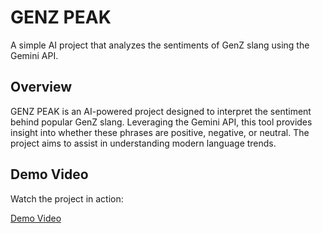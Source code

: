 # GENZ PEAK

A simple AI project that analyzes the sentiments of GenZ slang using the Gemini API.

## Overview

GENZ PEAK is an AI-powered project designed to interpret the sentiment behind popular GenZ slang. Leveraging the Gemini API, this tool provides insight into whether these phrases are positive, negative, or neutral. The project aims to assist in understanding modern language trends.

## Demo Video

Watch the project in action:

[Demo Video](https://youtu.be/-PjP19Hv-aA)
